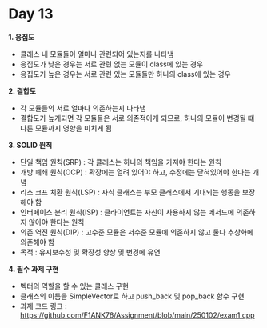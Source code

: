 # Day 13
**1. 응집도**

- 클래스 내 모듈들이 얼마나 관련되어 있는지를 나타냄
- 응집도가 낮은 경우는 서로 관련 없는 모듈이 class에 있는 경우
- 응집도가 높은 경우는 서로 관련 있는 모듈들만 하나의 class에 있는 경우

**2. 결합도**

- 각 모듈들의 서로 얼마나 의존하는지 나타냄
- 결합도가 높게되면 각 모듈들은 서로 의존적이게 되므로, 하나의 모듈이 변경될 떄 다른 모듈까지 영향을 미치게 됨

**3. SOLID 원칙**

- 단일 책임 원칙(SRP) : 각 클래스는 하나의 책임을 가져야 한다는 원칙
- 개방 폐쇄 원칙(OCP) : 확장에는 열려 있어야 하고, 수정에는 닫혀있어야 한다는 개념
- 리스 코프 치환 원칙(LSP) : 자식 클래스는 부모 클래스에서 기대되는 행동을 보장해야 함
- 인터페이스 분리 원칙(ISP) : 클라이언트는 자신이 사용하지 않는 메서드에 의존하지 않아야 한다는 원칙
- 의존 역전 원칙(DIP) : 고수준 모듈은 저수준 모듈에 의존하지 않고 둘다 추상화에 의존해야 함
- 목적 : 유지보수성 및 확장성 향상 및 변경에 유연

**4. 필수 과제 구현**

- 벡터의 역할을 할 수 있는 클래스 구현
- 클래스의 이름을 SimpleVector로 하고 push_back 및 pop_back 함수 구현
- 과제 코드 링크 : https://github.com/F1ANK76/Assignment/blob/main/250102/exam1.cpp



